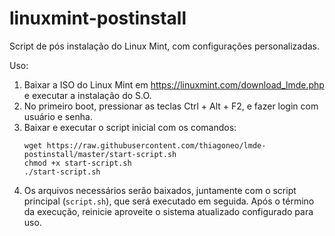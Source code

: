 # linuxmint-postinstall
Script de pós instalação do Linux Mint, com configurações personalizadas.

Uso:
1. Baixar a ISO do Linux Mint em https://linuxmint.com/download_lmde.php e executar a instalação do S.O.
2. No primeiro boot, pressionar as teclas Ctrl + Alt + F2, e fazer login com usuário e senha.
3. Baixar e executar o script inicial com os comandos:
   ```
   wget https://raw.githubusercontent.com/thiagoneo/lmde-postinstall/master/start-script.sh
   chmod +x start-script.sh
   ./start-script.sh
   ```
4. Os arquivos necessários serão baixados, juntamente com o script principal (`script.sh`), que será executado em seguida. Após o término da execução, reinicie aproveite o sistema atualizado configurado para uso.
